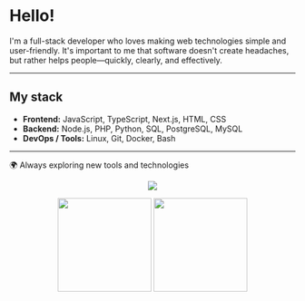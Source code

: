 # Hello!

I'm a full-stack developer who loves making web technologies simple and user-friendly.
It's important to me that software doesn't create headaches, but rather helps people—quickly, clearly, and effectively.  

---

## My stack
- **Frontend:** JavaScript, TypeScript, Next.js, HTML, CSS  
- **Backend:** Node.js, PHP, Python, SQL, PostgreSQL, MySQL  
- **DevOps / Tools:** Linux, Git, Docker, Bash  
---

🌍 Always exploring new tools and technologies  

<p align="center">
   <img src="https://github-readme-stats.vercel.app/api/top-langs/?username=Father1993&layout=compact&theme=tokyonight">
</p>

<p align="center">
  <img src="https://github-readme-stats.vercel.app/api?username=Father1993&show_icons=true&theme=tokyonight" height="165">
  <img src="https://streak-stats.demolab.com?user=Father1993&theme=tokyonight" height="165">
  
</p>
